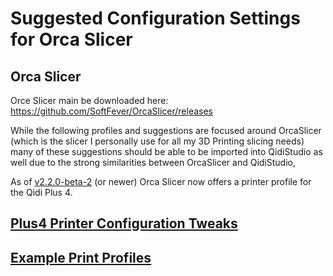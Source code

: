 # Suggested Configuration Settings for Orca Slicer

## Orca Slicer

Orce Slicer main be downloaded here: https://github.com/SoftFever/OrcaSlicer/releases

While the following profiles and suggestions are focused around OrcaSlicer (which is the slicer I personally use for all my 3D Printing slicing needs)
many of these suggestions should be able to be imported into QidiStudio as well due to the strong similarities between OrcaSlicer and QidiStudio, 

As of [v2.2.0-beta-2](https://github.com/SoftFever/OrcaSlicer/releases/tag/v2.2.0-beta2) (or newer) Orca Slicer now offers a printer profile for the Qidi Plus 4.


## [Plus4 Printer Configuration Tweaks](./Plus4_Printer_Config)

## [Example Print Profiles](./Print_Profiles)

